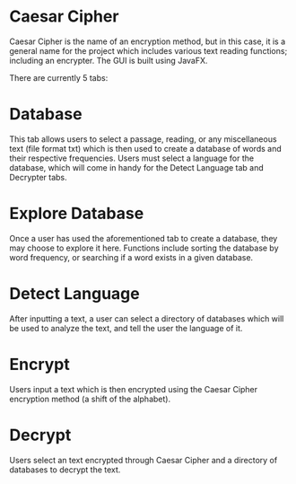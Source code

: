# Caesar Cipher

Caesar Cipher is the name of an encryption method, but in this case, it is a general name for the project which includes various text reading functions; including an encrypter.
The GUI is built using JavaFX.

There are currently 5 tabs:

# Database 

This tab allows users to select a passage, reading, or any miscellaneous text (file format txt) which is then used to create a database of words and their respective frequencies.
Users must select a language for the database, which will come in handy for the Detect Language tab and Decrypter tabs.

# Explore Database

Once a user has used the aforementioned tab to create a database, they may choose to explore it here. Functions include sorting the database by word frequency, or searching if a word exists in a given database.

# Detect Language

After inputting a text, a user can select a directory of databases which will be used to analyze the text, and tell the user the language of it.

# Encrypt

Users input a text which is then encrypted using the Caesar Cipher encryption method (a shift of the alphabet).

# Decrypt

Users select an text encrypted through Caesar Cipher and a directory of databases to decrypt the text.

